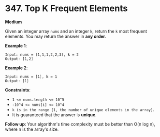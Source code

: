 # 347. Top K Frequent Elements
**Medium**

Given an integer array `nums` and an integer `k`, return the `k` most frequent elements. You may return the answer in **any order**.

**Example 1**:
```
Input: nums = [1,1,1,2,2,3], k = 2
Output: [1,2]
```

**Example 2**:
```
Input: nums = [1], k = 1
Output: [1]
```

**Constraints**:

* `1 <= nums.length <= 10^5`
* `-10^4 <= nums[i] <= 10^4`
* `k is in the range [1, the number of unique elements in the array]`.
* It is guaranteed that the answer is **unique**.

**Follow up**: Your algorithm's time complexity must be better than O(n log n), where n is the array's size.